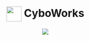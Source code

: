 <h1 align="center"><img src="https://avatars.githubusercontent.com/u/34990189?v=4" align="center" width="40" height="40"> CyboWorks</h1>

<p align="center">
    <a href="https://twitter.com/cybozzz/"><img src="https://img.shields.io/badge/Cybozzz%20-%231DA1F2.svg?&style=for-the-badge&logo=Twitter&logoColor=white"></a>
</p>
